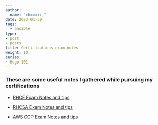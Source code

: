 ```yaml
---
author:
  name: "chxmxii_"
date: 2023-01-30
tags:
  - ansible
type:
- post
- posts
title: Certifications exam notes
weight: 10
series:
- Hugo 101
---
```

### These are some useful notes I gathered while pursuing my certifications 

- [RHCE Exam Notes and tips](https://chxmxii.github.io/portfolio/rhce/main.html)

- [RHCSA Exam Notes and tips](https://chxmxii.gitbook.io/system-management-tasks/)
    
- [AWS CCP Exam Notes and tips](https://chxmxii.gitbook.io/aws-ccp/)
